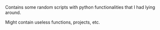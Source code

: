 
Contains some random scripts with python functionalities that I had lying around.

Might contain useless functions, projects, etc.
